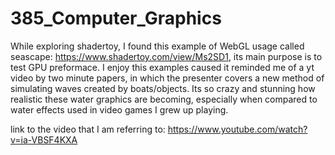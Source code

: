 # 385_Computer_Graphics

While exploring shadertoy, I found this example of WebGL usage called seascape: https://www.shadertoy.com/view/Ms2SD1, its main purpose is to test GPU preformace.
I enjoy this examples caused it reminded me of a yt video by two minute papers, in which the presenter covers a new method of simulating waves created by boats/objects. Its so crazy and stunning how realistic these water graphics are becoming, especially when compared to water effects used in video games I grew up playing. 

link to the video that I am referring to: https://www.youtube.com/watch?v=ia-VBSF4KXA

